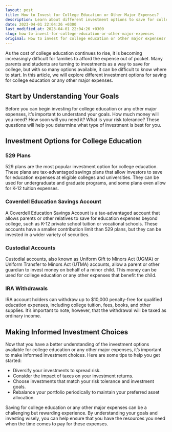 ```yaml
---
layout: post
title: How to Invest for College Education or Other Major Expenses?
description: Learn about different investment options to save for college education or any other major expenses, and how to make informed investment choices.
date: 2023-04-01 22:04:26 +0300
last_modified_at: 2023-04-01 22:04:26 +0300
slug: how-to-invest-for-college-education-or-other-major-expenses
original: How to invest for college education or other major expenses?
---
```

As the cost of college education continues to rise, it is becoming increasingly difficult for families to afford the expense out of pocket. Many parents and students are turning to investments as a way to save for college, but with so many options available, it can be difficult to know where to start. In this article, we will explore different investment options for saving for college education or any other major expenses.

## Start by Understanding Your Goals

Before you can begin investing for college education or any other major expenses, it’s important to understand your goals. How much money will you need? How soon will you need it? What is your risk tolerance? These questions will help you determine what type of investment is best for you.

## Investment Options for College Education

### 529 Plans

529 plans are the most popular investment option for college education. These plans are tax-advantaged savings plans that allow investors to save for education expenses at eligible colleges and universities. They can be used for undergraduate and graduate programs, and some plans even allow for K-12 tuition expenses.

### Coverdell Education Savings Account

A Coverdell Education Savings Account is a tax-advantaged account that allows parents or other relatives to save for education expenses beyond college, such as K-12 private school tuition or vocational schools. These accounts have a smaller contribution limit than 529 plans, but they can be invested in a wider variety of securities.

### Custodial Accounts

Custodial accounts, also known as Uniform Gift to Minors Act (UGMA) or Uniform Transfer to Minors Act (UTMA) accounts, allow a parent or other guardian to invest money on behalf of a minor child. This money can be used for college education or any other expenses that benefit the child.

### IRA Withdrawals

IRA account holders can withdraw up to $10,000 penalty-free for qualified education expenses, including college tuition, fees, books, and other supplies. It’s important to note, however, that the withdrawal will be taxed as ordinary income.

## Making Informed Investment Choices

Now that you have a better understanding of the investment options available for college education or any other major expenses, it’s important to make informed investment choices. Here are some tips to help you get started:

- Diversify your investments to spread risk.
- Consider the impact of taxes on your investment returns.
- Choose investments that match your risk tolerance and investment goals.
- Rebalance your portfolio periodically to maintain your preferred asset allocation.

Saving for college education or any other major expenses can be a challenging but rewarding experience. By understanding your goals and investing wisely, you can help ensure that you have the resources you need when the time comes to pay for these expenses.